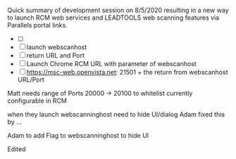 
Quick summary of development session on 8/5/2020 resulting in a new way to launch RCM web services and LEADTOOLS web scanning features via Parallels portal links.


- [ ] 	
- [ ] launch webscanhost
- [ ] return URL and Port
- [ ] Launch Chrome RCM URL with parameter of webscanhost
- [ ] https://msc-web.openvista.net: 21501 + the return from webscanhost URL/Port

Matt needs range of Ports 20000 -> 20100 to whitelist
currently configurable in RCM

when they launch webscanninghost need to hide UI/dialog
Adam fixed this by ...

Adam to add Flag to webscanninghost to hide UI



Edited